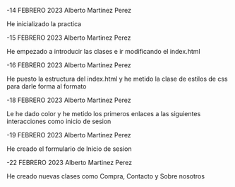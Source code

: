 -14 FEBRERO 2023  Alberto Martinez Perez

He inicializado la practica

-15 FEBRERO 2023 Alberto Martinez Perez

He empezado a introducir las clases e ir modificando el index.html

-16 FEBRERO 2023 Alberto Martinez Perez

He puesto la estructura del index.html y he metido la clase de estilos de css para darle forma al formato

-18 FEBRERO 2023 Alberto Martinez Perez

Le he dado color y he metido los primeros enlaces a las siguientes interacciones como inicio de sesion

-19 FEBRERO 2023 Alberto Martinez Perez

He creado el formulario de Inicio de sesion

-22 FEBRERO 2023 Alberto Martinez Perez

He creado nuevas clases como Compra, Contacto y Sobre nosotros
